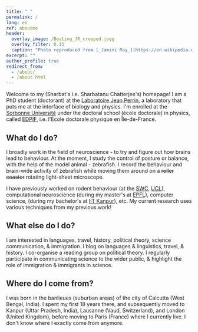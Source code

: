 ```yaml
---
title: " "
permalink: /
lang: en
ref: aboutme
header:
  overlay_image: /Boating_JR_cropped.jpeg
  overlay_filter: 0.15
  caption: "Photo reproduced from [_Jamini Roy_](https://en.wikipedia.org/wiki/Jamini_Roy)'s Wikipedia page"
excerpt: ""
author_profile: true
redirect_from: 
  - /about/
  - /about.html
---
```

Welcome to my (Sharbat's i.e. Sharbatanu Chatterjee's) homepage! I am a PhD student (doctorant) at the [Laboratoire Jean Perrin](https://www.labojeanperrin.fr/), a laboratory that puts me at the interface of biology and physics. I'm enrolled at the [Sorbonne Université](https://www.sorbonne-universite.fr/) under the doctoral school (école doctorale) in physics, called [EDPIF](https://www.edpif.org/en/), i.e. l'École doctorale physique en Île-de-France.

What do I do?
------
I broadly work in the field of neuroscience - to try and figure out how brains lead to behaviour. At the moment, I study the control of posture or balance, with the help of the model animal - zebrafish. I record the behaviour and brain-wide activity of zebrafish while moving them around on a ~~roller coaster~~ rotating light-sheet microscope.

I have previously worked on rodent behaviour (at the [SWC](https://www.sainsburywellcome.org/), [UCL](https://www.ucl.ac.uk/)), computational neuroscience (during my master's at [EPFL](https://www.epfl.ch/en/)), computer science, (during my bachelor's at [IIT Kanpur](https://www.iitk.ac.in/)), etc. My current research uses various techniques from my previous work!

What else do I do?
------
I am interested in languages, travel, history, political theory, science communication, & immigration. I blog on languages & linguistics, travel, & history. I co-organise a reading group on political theory. I regularly participate in communicating science to the wider public, & highlight the role of immigration & immigrants in science.

Where do I come from?
------
I was born in the banlieues (suburban areas) of the city of Calcutta (West Bengal, India). I spent my first 18 years there, and subsequently moved to Kanpur (Uttar Pradesh, India), Lausanne (Vaud, Switzerland), and London (United Kingdom), before moving to Paris (France) where I currently live. I don't know where I exactly come from anymore.